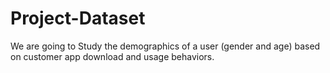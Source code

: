 # Project-Dataset
We are going to Study the demographics of a user (gender and age) based on customer app download and usage behaviors.
